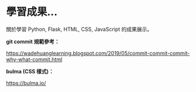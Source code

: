# 學習成果...

關於學習 Python, Flask, HTML, CSS, JavaScript 的成果展示。

**git commit 規範參考：**

https://wadehuanglearning.blogspot.com/2019/05/commit-commit-commit-why-what-commit.html

**bulma (CSS 樣式)：**

https://bulma.io/
